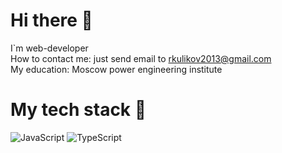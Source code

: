 # Hi there :wave:
I`m web-developer\
How to contact me: just send email to rkulikov2013@gmail.com \
My education: Moscow power engineering institute

# My tech stack :wave:
![JavaScript](https://img.shields.io/badge/javascript-%23323330.svg?style=for-the-badge&logo=javascript&logoColor=%23F7DF1E) ![TypeScript](https://img.shields.io/badge/typescript-%23007ACC.svg?style=for-the-badge&logo=typescript&logoColor=white)
